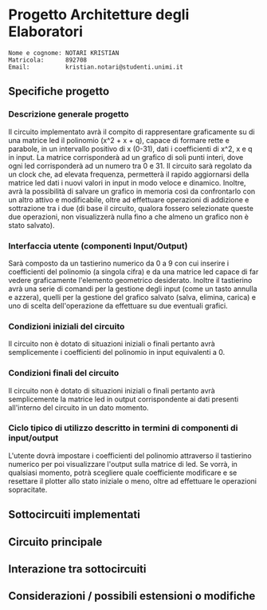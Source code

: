 # Progetto Architetture degli Elaboratori

```
Nome e cognome: NOTARI KRISTIAN
Matricola:      892708
Email:          kristian.notari@studenti.unimi.it
````

## Specifiche progetto

### Descrizione generale progetto
Il circuito implementato avrà il compito di rappresentare graficamente su di una matrice led il polinomio (x^2 + x + q), capace di formare rette e parabole, in un intervallo positivo di x (0-31), dati i coefficienti di x^2, x e q in input. La matrice corrisponderà ad un grafico di soli punti interi, dove ogni led corrisponderà ad un numero tra 0 e 31.
Il circuito sarà regolato da un clock che, ad elevata frequenza, permetterà il rapido aggiornarsi della matrice led dati i nuovi valori in input in modo veloce e dinamico. Inoltre, avrà la possibilità di salvare un grafico in memoria così da confrontarlo con un altro attivo e modificabile, oltre ad effettuare operazioni di addizione e sottrazione tra i due (di base il circuito, qualora fossero selezionate queste due operazioni, non visualizzerà nulla fino a che almeno un grafico non è stato salvato).

### Interfaccia utente (componenti Input/Output)
Sarà composto da un tastierino numerico da 0 a 9 con cui inserire i coefficienti del polinomio (a singola cifra) e da una matrice led capace di far vedere graficamente l'elemento geometrico desiderato. Inoltre il tastierino avrà una serie di comandi per la gestione degli input (come un tasto annulla e azzera), quelli per la gestione del grafico salvato (salva, elimina, carica) e uno di scelta dell'operazione da effettuare su due eventuali grafici.

### Condizioni iniziali del circuito
Il circuito non è dotato di situazioni iniziali o finali pertanto avrà semplicemente i coefficienti del polinomio in input equivalenti a 0.

### Condizioni finali del circuito
Il circuito non è dotato di situazioni iniziali o finali pertanto avrà semplicemente la matrice led in output corrispondente ai dati presenti all'interno del circuito in un dato momento.

### Ciclo tipico di utilizzo descritto in termini di componenti di input/output
L'utente dovrà impostare i coefficienti del polinomio attraverso il tastierino numerico per poi visualizzare l'output sulla matrice di led. Se vorrà, in qualsiasi momento, potrà scegliere quale coefficiente modificare e se resettare il plotter allo stato iniziale o meno, oltre ad effettuare le operazioni sopracitate.

## Sottocircuiti implementati

## Circuito principale

## Interazione tra sottocircuiti

## Considerazioni / possibili estensioni o modifiche